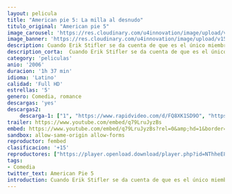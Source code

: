 ```yaml
---
layout: pelicula
title: "American pie 5: La milla al desnudo"
titulo_original: "American pie 5"
image_carousel: 'https://res.cloudinary.com/u4innovation/image/upload/v1559522831/pie5-poster-min_yxhd45.jpg'
image_banner: 'https://res.cloudinary.com/u4innovation/image/upload/v1559522836/pie5-banner-min_ztstfn.jpg'
description: Cuando Erik Stifler se da cuenta de que es el único miembro de la familia Stifler que podría acabar el instituto sin haber perdido la virginidad, decide que tiene que estar a la altura del legado recibido. Después de algunos consejos bienintencionados del padre de Jim, Erik está listo para arriesgarse en la anual e infame carrera universitaria desinhibidas provocarán el fin de semana más escandaloso jamás vivido.
description_corta:  Cuando Erik Stifler se da cuenta de que es el único miembro de la familia Stifler que podría acabar el instituto sin haber perdido la virginidad, decide que tiene que estar a la altura del legado recibido. Después de algunos consejos bienintencionados del padre de Jim, Erik está listo para arriesgarse en la anual e infame carrera universitaria desinhibidas provocarán el fin de semana más escandaloso jamás vivido.
category: 'peliculas'
anio: '2006'
duracion: '1h 37 min'
idioma: 'Latino'
calidad: 'Full HD'
estrellas: '5'
genero: Comedia, romance
descargas: 'yes'
descargas2:
    descarga-1: ["1", "https://www.rapidvideo.com/d/FQ8XK1SD9O", "https://www.google.com/s2/favicons?domain=openload.co","OpenLoad","https://res.cloudinary.com/imbriitneysam/image/upload/v1541473684/mexico.png", "Latino", "Full HD"]
trailer: https://www.youtube.com/embed/q79LruJyzBs
embed: https://www.youtube.com/embed/q79LruJyzBs?rel=0&amp;hd=1&border=0&wmode=opaque&enablejsapi=1&modestbranding=1&controls=1&showinfo=1
sandbox: allow-same-origin allow-forms
reproductor: fembed
clasificacion: '+15'
reproductores: ["https://player.openload.download/player.php?id=NThheE8vVlFPWUVQaGo2Y0JxclF0bEs2RHdBOUErUWZiVmx4UzdVY0tOQU9zTm8xajVPYzBOUDFGbEVUZFd6bG5nTE44emo0UmtDZnp0cWNDeXQ2akE9PQ"]
tags:
- Comedia
twitter_text: American Pie 5
introduction: Cuando Erik Stifler se da cuenta de que es el único miembro de la familia Stifler que podría acabar el instituto sin haber perdido la virginidad, decide que tiene que estar a la altura del legado recibido. Después de algunos consejos bienintencionados del padre de Jim, Erik está listo para arriesgarse en la anual e infame carrera universitaria desinhibidas provocarán el fin de semana más escandaloso jamás vivido.
---
```












